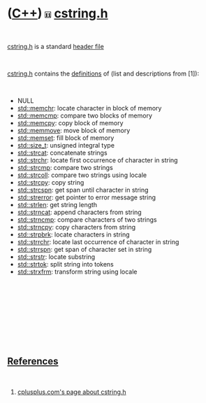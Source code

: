 



 

 

 

 

 

([C++](Cpp.md)) ![C++11](PicCpp11.png) [cstring.h](CppCstringH.md)
====================================================================

 

[cstring.h](CppCstringH.md) is a standard [header
file](CppHeaderFile.md)

 

[cstring.h](CppCstringH.md) contains the
[definitions](CppDefinition.md) of (list and descriptions from \[1\]):

 

-   NULL
-   [std::memchr](CppMemchr.md): locate character in block of memory
-   [std::memcmp](CppMemcmp.md): compare two blocks of memory
-   [std::memcpy](CppMemcpy.md): copy block of memory
-   [std::memmove](CppMemmove.md): move block of memory
-   [std::memset](CppMemset.md): fill block of memory
-   [std::size\_t](CppSize_t.md): unsigned integral type
-   [std::strcat](CppStrcat.md): concatenate strings
-   [std::strchr](CppStrchr.md): locate first occurrence of character
    in string
-   [std::strcmp](CppStrcmp.md): compare two strings
-   [std::strcoll](CppStrcoll.md): compare two strings using locale
-   [std::strcpy](CppStrcpy.md): copy string
-   [std::strcspn](CppStrcspn.md): get span until character in string
-   [std::strerror](CppStrerror.md): get pointer to error message
    string
-   [std::strlen](CppStrlen.md): get string length
-   [std::strncat](CppStrncat.md): append characters from string
-   [std::strncmp](CppStrncmp.md): compare characters of two strings
-   [std::strncpy](CppStrncpy.md): copy characters from string
-   [std::strpbrk](CppStrpbrk.md): locate characters in string
-   [std::strrchr](CppStrrchr.md): locate last occurrence of character
    in string
-   [std::strrspn](CppStrspn.md): get span of character set in string
-   [std::strstr](CppStrstr.md): locate substring
-   [std::strtok](CppStrtok.md): split string into tokens
-   [std::strxfrm](CppStrxfrm.md): transform string using locale

 

 

 

 

 

[References](CppReferences.md)
-------------------------------

 

1.  [cplusplus.com's page about
    cstring.h](http://www.cplusplus.com/reference/cstring)

 

 

 

 

 





 



